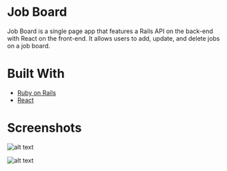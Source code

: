 # Job Board

Job Board is a single page app that features a Rails API on the back-end with React on the front-end. It allows users to add, update, and delete jobs on a job board.

# Built With

  * [Ruby on Rails](http://rubyonrails.org/)
  * [React](https://facebook.github.io/react/)

# Screenshots

![alt text](https://preview.ibb.co/kRN8mv/Screen_Shot_2017_09_06_at_10_43_40_PM.png)

![alt text](https://preview.ibb.co/btsxeF/Screen_Shot_2017_09_06_at_10_48_17_PM.png)